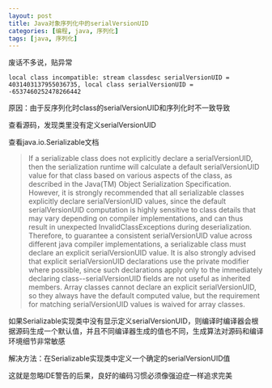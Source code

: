 ```yaml
---
layout: post
title: Java对象序列化中的serialVersionUID
categories: [编程, java, 序列化]
tags: [java, 序列化]
---
```



废话不多说，贴异常
```
local class incompatible: stream classdesc serialVersionUID = 4031403137955036735, local class serialVersionUID = -6537460252478266442

```

原因：由于反序列化时class的serialVersionUID和序列化时不一致导致

查看源码，发现类里没有定义serialVersionUID

查看java.io.Serializable文档

>  If a serializable class does not explicitly declare a serialVersionUID, then the serialization runtime will calculate a default serialVersionUID value for that class based on various aspects of the class, as described in the Java(TM) Object Serialization Specification. However, it is strongly recommended that all serializable classes explicitly declare serialVersionUID values, since the default serialVersionUID computation is highly sensitive to class details that may vary depending on compiler implementations, and can thus result in unexpected InvalidClassExceptions during deserialization. Therefore, to guarantee a consistent serialVersionUID value across different java compiler implementations, a serializable class must declare an explicit serialVersionUID value. It is also strongly advised that explicit serialVersionUID declarations use the private modifier where possible, since such declarations apply only to the immediately declaring class--serialVersionUID fields are not useful as inherited members. Array classes cannot declare an explicit serialVersionUID, so they always have the default computed value, but the requirement for matching serialVersionUID values is waived for array classes.

如果Serializable实现类中没有显示定义serialVersionUID，则编译时编译器会根据源码生成一个默认值，并且不同编译器生成的值也不同，生成算法对源码和编译环境细节非常敏感

解决方法：在Serializable实现类中定义一个确定的serialVersionUID值

这就是忽略IDE警告的后果，良好的编码习惯必须像强迫症一样追求完美